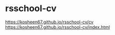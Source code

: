 # rsschool-cv
https://kosheen67.github.io/rsschool-cv/cv
https://kosheen67.github.io/rsschool-cv/index.html
